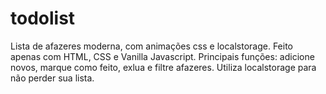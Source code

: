 # todolist
Lista de afazeres moderna, com animações css e localstorage. Feito apenas com HTML, CSS e Vanilla Javascript.
Principais funções: adicione novos, marque como feito, exlua e filtre afazeres. Utiliza localstorage para não perder sua lista.
